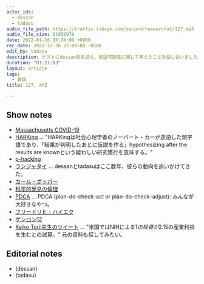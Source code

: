 ```yaml
---
actor_ids:
  - dessan
  - tadasu
audio_file_path: https://traffic.libsyn.com/secure/researchat/127.mp3
audio_file_size: 61956979
date: 2022-01-16 0X:XX:00 +0900
rec_date: 2021-12-26 22:00:00 -0500
edit_by: tadasu
description: ゲストにdessan氏を迎え、反証可能性に関して考えたことを話し合いました。
duration: "01:21:03"
layout: article
tags:
  - 雑談
title: 127. XYZ

---
```


## Show notes
- [Massachusetts COVID-19](https://www.mass.gov/covid-19-updates-and-information)
- [HARKing](https://ja.wikipedia.org/wiki/HARKing) ... "HARKingは社会心理学者のノーバート・カーが造語した頭字語であり、「結果が判明したあとに仮説を作る」hypothesizing after the results are knownという疑わしい研究慣行を意味する。"
- [p-hacking](https://en.wikipedia.org/wiki/Data_dredging)
- [ランジャタイ](https://ja.wikipedia.org/wiki/%E3%83%A9%E3%83%B3%E3%82%B8%E3%83%A3%E3%82%BF%E3%82%A4) ... dessanとtadasuはここ数年、彼らの動向を追いかけてきた。
- [カール・ポッパー](https://ja.wikipedia.org/wiki/%E3%82%AB%E3%83%BC%E3%83%AB%E3%83%BB%E3%83%9D%E3%83%91%E3%83%BC)
- [科学的発見の倫理](https://www.amazon.co.jp/dp/4769902549)
- [PDCA](https://en.wikipedia.org/wiki/PDCA) ... PDCA (plan–do–check–act or plan–do–check–adjust): みんなが大好きなやつ。
- [フリードリヒ・ハイエク](https://ja.wikipedia.org/wiki/%E3%83%95%E3%83%AA%E3%83%BC%E3%83%89%E3%83%AA%E3%83%92%E3%83%BB%E3%83%8F%E3%82%A4%E3%82%A8%E3%82%AF)
- [ゲンロン12](https://genron.co.jp/shop/products/detail/587)
- [Keiko Torii先生のツイート](https://twitter.com/KeikoUTorii/status/961049956822933505) ... "米国ではNIHによる$1の投資が$2.15の産業利益を生むとの試算。" 元の資料も探してみたい。

## Editorial notes
- (dessan)
- (tadasu)
